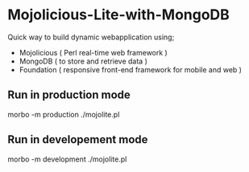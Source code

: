 # Mojolicious-Lite-with-MongoDB

Quick way to build dynamic webapplication using;
* Mojolicious ( Perl real-time web framework ) 
* MongoDB ( to store and retrieve data )
* Foundation ( responsive front-end framework for mobile and web )

## Run in production mode
morbo -m production ./mojolite.pl

## Run in developement mode
morbo -m development ./mojolite.pl

